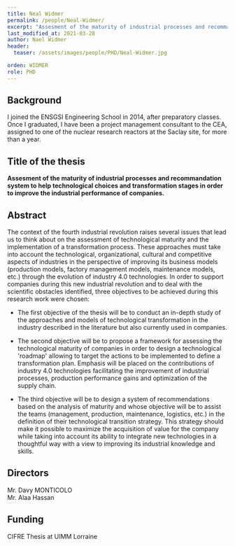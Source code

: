 ```yaml
---
title: Neal Widmer
permalink: /people/Neal-Widmer/
excerpt: "Assesment of the maturity of industrial processes and recommandation system to help technological choices and transformation stages in order to improve the industrial performance of companies"
last_modified_at: 2021-03-28
author: Nael Widmer
header:
  teaser: /assets/images/people/PHD/Neal-Widmer.jpg

orden: WIDMER
role: PHD
---
```


## Background

I joined the ENSGSI Engineering School in 2014, after preparatory classes. Once I graduated, I have been a project management consultant to the CEA, assigned to one of the nuclear research reactors at the Saclay site, for more than a year.


## Title of the thesis

**Assesment of the maturity of industrial processes and recommandation system to help technological choices and transformation stages in order to improve the industrial performance of companies.**

## Abstract

The context of the fourth industrial revolution raises several issues that lead us to think about on the assessment of technological maturity and the implementation of a transformation process. These approaches must take into account the technological, organizational, cultural and competitive aspects of industries in the perspective of improving its business models (production models, factory management models, maintenance models, etc.) through the evolution of industry 4.0 technologies. In order to support companies during this new industrial revolution and to deal with the scientific obstacles identified, three objectives to be achieved during this research work were chosen:  

- The first objective of the thesis will be to conduct an in-depth study of the approaches and models of technological transformation in the industry described in the literature but also currently used in companies.  

- The second objective will be to propose a framework for assessing the technological maturity of companies in order to design a technological 'roadmap' allowing to target the actions to be implemented to define a transformation plan. Emphasis will be placed on the contributions of industry 4.0 technologies facilitating the improvement of industrial processes, production performance gains and optimization of the supply chain.  

- The third objective will be to design a system of recommendations based on the analysis of maturity and whose objective will be to assist the teams (management, production, maintenance, logistics, etc.) in the definition of their technological transition strategy. This strategy should make it possible to maximize the acquisition of value for the company while taking into account its ability to integrate new technologies in a thoughtful way with a view to improving its industrial knowledge and skills.


## Directors 

Mr. Davy MONTICOLO  
Mr. Alaa Hassan

## Funding 

CIFRE Thesis at UIMM Lorraine 
